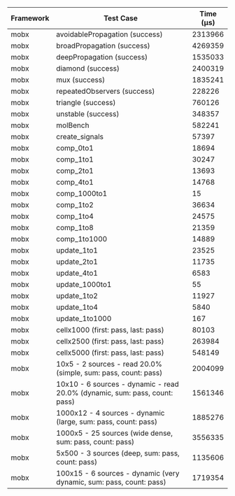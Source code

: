 | Framework | Test Case | Time (μs) |
| --- | --- | --- |
| mobx | avoidablePropagation (success) | 2313966 |
| mobx | broadPropagation (success) | 4269359 |
| mobx | deepPropagation (success) | 1535033 |
| mobx | diamond (success) | 2400319 |
| mobx | mux (success) | 1835241 |
| mobx | repeatedObservers (success) | 228226 |
| mobx | triangle (success) | 760126 |
| mobx | unstable (success) | 348357 |
| mobx | molBench | 582241 |
| mobx | create_signals | 57397 |
| mobx | comp_0to1 | 18694 |
| mobx | comp_1to1 | 30247 |
| mobx | comp_2to1 | 13693 |
| mobx | comp_4to1 | 14768 |
| mobx | comp_1000to1 | 15 |
| mobx | comp_1to2 | 36634 |
| mobx | comp_1to4 | 24575 |
| mobx | comp_1to8 | 21359 |
| mobx | comp_1to1000 | 14889 |
| mobx | update_1to1 | 23525 |
| mobx | update_2to1 | 11735 |
| mobx | update_4to1 | 6583 |
| mobx | update_1000to1 | 55 |
| mobx | update_1to2 | 11927 |
| mobx | update_1to4 | 5840 |
| mobx | update_1to1000 | 167 |
| mobx | cellx1000 (first: pass, last: pass) | 80103 |
| mobx | cellx2500 (first: pass, last: pass) | 263984 |
| mobx | cellx5000 (first: pass, last: pass) | 548149 |
| mobx | 10x5 - 2 sources - read 20.0% (simple, sum: pass, count: pass) | 2004099 |
| mobx | 10x10 - 6 sources - dynamic - read 20.0% (dynamic, sum: pass, count: pass) | 1561346 |
| mobx | 1000x12 - 4 sources - dynamic (large, sum: pass, count: pass) | 1885276 |
| mobx | 1000x5 - 25 sources (wide dense, sum: pass, count: pass) | 3556335 |
| mobx | 5x500 - 3 sources (deep, sum: pass, count: pass) | 1135606 |
| mobx | 100x15 - 6 sources - dynamic (very dynamic, sum: pass, count: pass) | 1719354 |
